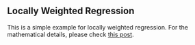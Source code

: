 ## Locally Weighted Regression

This is a simple example for locally weighted regression. For the mathematical details, please check 
[this post](http://yueyublog.com/posts/locally-weighted-regression).
